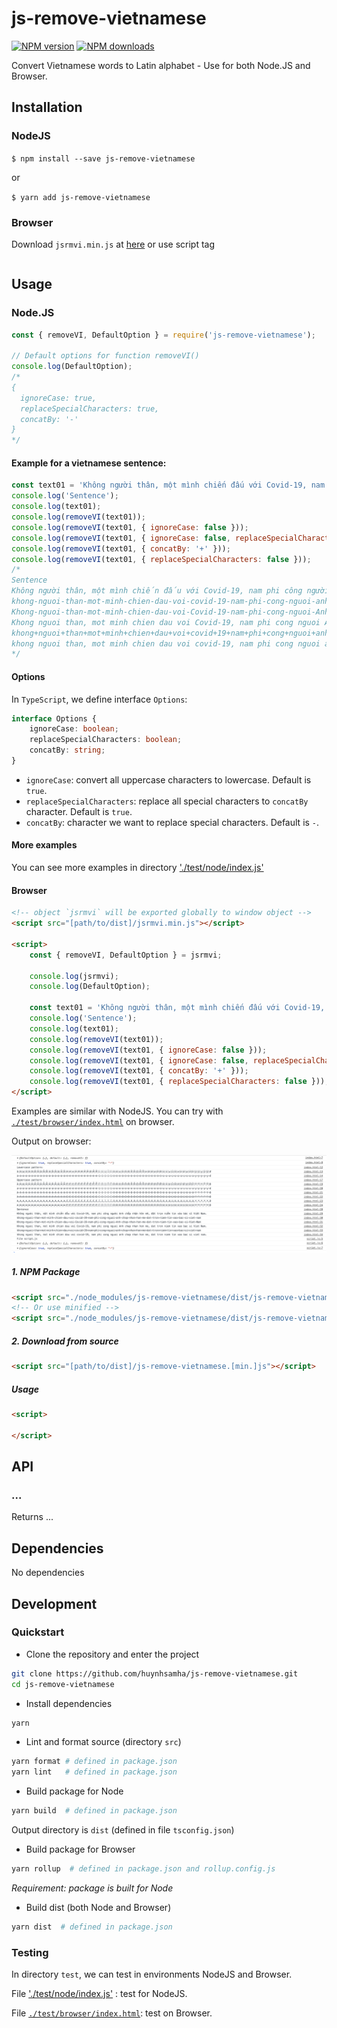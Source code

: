 # js-remove-vietnamese

[![NPM version][npm-image]][npm-url]
[![NPM downloads][downloads-image]][downloads-url]

Convert Vietnamese words to Latin alphabet - Use for both Node.JS and Browser.

## Installation

### NodeJS

`$ npm install --save js-remove-vietnamese`

or

`$ yarn add js-remove-vietnamese`

### Browser

Download `jsrmvi.min.js` at [here]() or use script tag

```html
```

## Usage

### Node.JS

```js
const { removeVI, DefaultOption } = require('js-remove-vietnamese');

// Default options for function removeVI()
console.log(DefaultOption);
/*
{
  ignoreCase: true,
  replaceSpecialCharacters: true,
  concatBy: '-'
}
*/
```

#### Example for a vietnamese sentence:

```js
const text01 = 'Không người thân, một mình chiến đấu với Covid-19, nam phi công người Anh chấp nhận hôn mê, đặt trọn niềm tin vào bác sĩ Việt Nam.';
console.log('Sentence');
console.log(text01);
console.log(removeVI(text01));
console.log(removeVI(text01, { ignoreCase: false }));
console.log(removeVI(text01, { ignoreCase: false, replaceSpecialCharacters: false }));
console.log(removeVI(text01, { concatBy: '+' }));
console.log(removeVI(text01, { replaceSpecialCharacters: false }));
/*
Sentence
Không người thân, một mình chiến đấu với Covid-19, nam phi công người Anh chấp nhận hôn mê, đặt trọn niềm tin vào bác sĩ Việt Nam.
khong-nguoi-than-mot-minh-chien-dau-voi-covid-19-nam-phi-cong-nguoi-anh-chap-nhan-hon-me-dat-tron-niem-tin-vao-bac-si-viet-nam
Khong-nguoi-than-mot-minh-chien-dau-voi-Covid-19-nam-phi-cong-nguoi-Anh-chap-nhan-hon-me-dat-tron-niem-tin-vao-bac-si-Viet-Nam
Khong nguoi than, mot minh chien dau voi Covid-19, nam phi cong nguoi Anh chap nhan hon me, dat tron niem tin vao bac si Viet Nam.
khong+nguoi+than+mot+minh+chien+dau+voi+covid+19+nam+phi+cong+nguoi+anh+chap+nhan+hon+me+dat+tron+niem+tin+vao+bac+si+viet+nam
khong nguoi than, mot minh chien dau voi covid-19, nam phi cong nguoi anh chap nhan hon me, dat tron niem tin vao bac si viet nam.
*/
```

#### Options

In `TypeScript`, we define interface `Options`:

```ts
interface Options {
	ignoreCase: boolean;
	replaceSpecialCharacters: boolean;
	concatBy: string;
}
```

+ `ignoreCase`: convert all uppercase characters to lowercase. Default is `true`.
+ `replaceSpecialCharacters`: replace all special characters to `concatBy` character. Default is `true`.
+ `concatBy`: character we want to replace special characters. Default is `-`.


#### More examples

You can see more examples in directory ['./test/node/index.js'](`test/node/index.js`)

#### Browser

```html
<!-- object `jsrmvi` will be exported globally to window object -->
<script src="[path/to/dist]/jsrmvi.min.js"></script>

<script>
	const { removeVI, DefaultOption } = jsrmvi;

	console.log(jsrmvi);
	console.log(DefaultOption);

	const text01 = 'Không người thân, một mình chiến đấu với Covid-19, nam phi công người Anh chấp nhận hôn mê, đặt trọn niềm tin vào bác sĩ Việt Nam.';
	console.log('Sentence');
	console.log(text01);
	console.log(removeVI(text01));
	console.log(removeVI(text01, { ignoreCase: false }));
	console.log(removeVI(text01, { ignoreCase: false, replaceSpecialCharacters: false }));
	console.log(removeVI(text01, { concatBy: '+' }));
	console.log(removeVI(text01, { replaceSpecialCharacters: false }));
</script>
```

Examples are similar with NodeJS. You can try with [`./test/browser/index.html`](`test/browser/index.html`) on browser.

Output on browser:

<img src="./assets/img/browser.png" alt="Browser result">


##### 1. NPM Package

```html
<script src="./node_modules/js-remove-vietnamese/dist/js-remove-vietnamese.js"></script>
<!-- Or use minified -->
<script src="./node_modules/js-remove-vietnamese/dist/js-remove-vietnamese.min.js"></script>
```

##### 2. Download from source

```html
<script src="[path/to/dist]/js-remove-vietnamese.[min.]js"></script>
```

##### Usage

```html
<script>

</script>
```

## API

### ...

Returns ...


## Dependencies

No dependencies

[npm-image]: https://img.shields.io/npm/v/js-remove-vietnamese.svg?style=flat
[npm-url]: https://www.npmjs.com/package/js-remove-vietnamese
[downloads-image]: https://img.shields.io/npm/dm/js-remove-vietnamese.svg?style=flat
[downloads-url]: https://www.npmjs.com/package/js-remove-vietnamese


## Development

### Quickstart

+ Clone the repository and enter the project

```bash
git clone https://github.com/huynhsamha/js-remove-vietnamese.git
cd js-remove-vietnamese
```

+ Install dependencies

```bash
yarn
```

+ Lint and format source (directory `src`)

```bash
yarn format # defined in package.json
yarn lint   # defined in package.json
```

+ Build package for Node

```bash
yarn build  # defined in package.json
```

Output directory is `dist` (defined in file `tsconfig.json`)

+ Build package for Browser

```bash
yarn rollup  # defined in package.json and rollup.config.js
```

*Requirement: package is built for Node*

+ Build dist (both Node and Browser)

```bash
yarn dist  # defined in package.json
```

### Testing

In directory `test`, we can test in environments NodeJS and Browser.

File ['./test/node/index.js'](`test/node/index.js`) : test for NodeJS.

File [`./test/browser/index.html`](`test/browser/index.html`): test on Browser.
